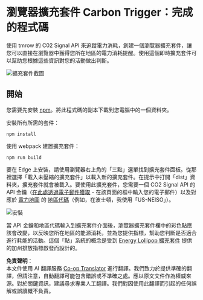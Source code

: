 <!--
CO_OP_TRANSLATOR_METADATA:
{
  "original_hash": "9361268ca430b2579375009e1eceb5e5",
  "translation_date": "2025-08-23T23:51:57+00:00",
  "source_file": "5-browser-extension/solution/translation/README.fr.md",
  "language_code": "tw"
}
-->
# 瀏覽器擴充套件 Carbon Trigger：完成的程式碼

使用 tmrow 的 C02 Signal API 來追蹤電力消耗，創建一個瀏覽器擴充套件，讓您可以直接在瀏覽器中獲得您所在地區的電力消耗提醒。使用這個即時擴充套件可以幫助您根據這些資訊對您的活動做出判斷。

![擴充套件截圖](../../../../../5-browser-extension/extension-screenshot.png)

## 開始

您需要先安裝 [npm](https://npmjs.com)。將此程式碼的副本下載到您電腦中的一個資料夾。

安裝所有所需的套件：

```
npm install
```

使用 webpack 建置擴充套件：

```
npm run build
```

要在 Edge 上安裝，請使用瀏覽器右上角的「三點」選單找到擴充套件面板。從那裡選擇「載入未壓縮的擴充套件」以載入新的擴充套件。在提示中打開「dist」資料夾，擴充套件就會被載入。要使用此擴充套件，您需要一個 CO2 Signal API 的 API 金鑰（[在此處透過電子郵件獲取](https://www.co2signal.com/) - 在該頁面的框中輸入您的電子郵件）以及對應於 [電力地圖](https://www.electricitymap.org/map) 的 [地區代碼](http://api.electricitymap.org/v3/zones)（例如，在波士頓，我使用「US-NEISO」）。

![安裝](../../../../../5-browser-extension/install-on-edge.png)

當 API 金鑰和地區代碼輸入到擴充套件介面後，瀏覽器擴充套件欄中的彩色點應該會改變，以反映您所在地區的能源消耗，並為您提供指標，幫助您判斷是否適合進行耗能的活動。這個「點」系統的概念是受到 [Energy Lollipop 擴充套件](https://energylollipop.com/) 提供的加州排放指標啟發而設計的。

**免責聲明**：  
本文件使用 AI 翻譯服務 [Co-op Translator](https://github.com/Azure/co-op-translator) 進行翻譯。我們致力於提供準確的翻譯，但請注意，自動翻譯可能包含錯誤或不準確之處。應以原文文件作為權威來源。對於關鍵資訊，建議尋求專業人工翻譯。我們對因使用此翻譯而引起的任何誤解或誤讀概不負責。
